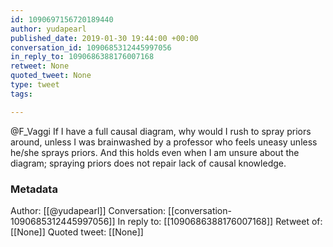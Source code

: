 ```yaml
---
id: 1090697156720189440
author: yudapearl
published_date: 2019-01-30 19:44:00 +00:00
conversation_id: 1090685312445997056
in_reply_to: 1090686388176007168
retweet: None
quoted_tweet: None
type: tweet
tags:

---
```


@F_Vaggi If I have a full causal diagram, why would I rush to spray priors around, unless I was brainwashed by a professor who feels uneasy unless he/she sprays priors. And this holds even when I am unsure about the diagram; spraying priors does not repair lack of causal knowledge.

### Metadata

Author: [[@yudapearl]]
Conversation: [[conversation-1090685312445997056]]
In reply to: [[1090686388176007168]]
Retweet of: [[None]]
Quoted tweet: [[None]]
